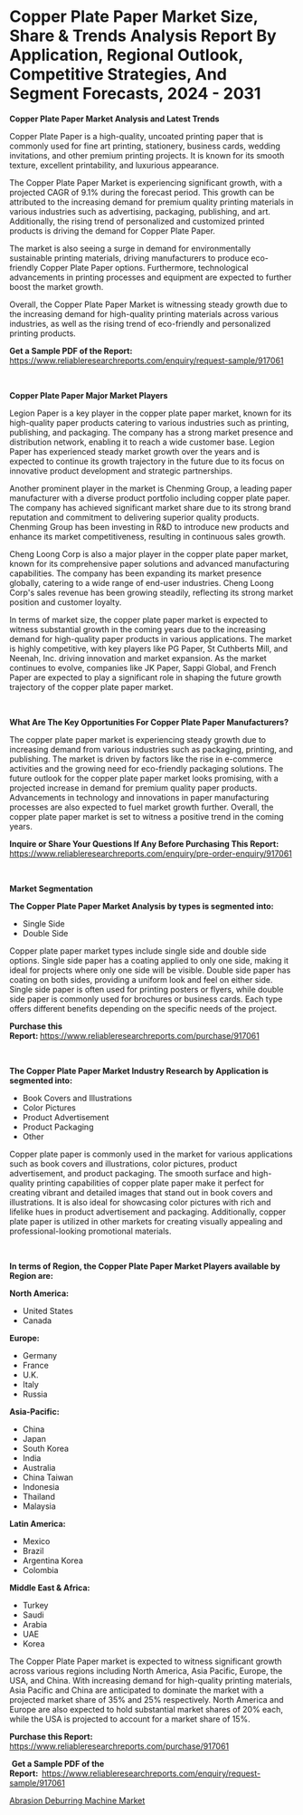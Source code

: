 <p><h1>Copper Plate Paper Market Size, Share & Trends Analysis Report By Application, Regional Outlook, Competitive Strategies, And Segment Forecasts, 2024 - 2031</h1></p><p><strong>Copper Plate Paper Market Analysis and Latest Trends</strong></p>
<p><p>Copper Plate Paper is a high-quality, uncoated printing paper that is commonly used for fine art printing, stationery, business cards, wedding invitations, and other premium printing projects. It is known for its smooth texture, excellent printability, and luxurious appearance.</p><p>The Copper Plate Paper Market is experiencing significant growth, with a projected CAGR of 9.1% during the forecast period. This growth can be attributed to the increasing demand for premium quality printing materials in various industries such as advertising, packaging, publishing, and art. Additionally, the rising trend of personalized and customized printed products is driving the demand for Copper Plate Paper.</p><p>The market is also seeing a surge in demand for environmentally sustainable printing materials, driving manufacturers to produce eco-friendly Copper Plate Paper options. Furthermore, technological advancements in printing processes and equipment are expected to further boost the market growth.</p><p>Overall, the Copper Plate Paper Market is witnessing steady growth due to the increasing demand for high-quality printing materials across various industries, as well as the rising trend of eco-friendly and personalized printing products.</p></p>
<p><strong>Get a Sample PDF of the Report:&nbsp;</strong> <a href="https://www.reliableresearchreports.com/enquiry/request-sample/917061">https://www.reliableresearchreports.com/enquiry/request-sample/917061</a></p>
<p>&nbsp;</p>
<p><strong>Copper Plate Paper Major Market Players</strong></p>
<p><p>Legion Paper is a key player in the copper plate paper market, known for its high-quality paper products catering to various industries such as printing, publishing, and packaging. The company has a strong market presence and distribution network, enabling it to reach a wide customer base. Legion Paper has experienced steady market growth over the years and is expected to continue its growth trajectory in the future due to its focus on innovative product development and strategic partnerships.</p><p>Another prominent player in the market is Chenming Group, a leading paper manufacturer with a diverse product portfolio including copper plate paper. The company has achieved significant market share due to its strong brand reputation and commitment to delivering superior quality products. Chenming Group has been investing in R&D to introduce new products and enhance its market competitiveness, resulting in continuous sales growth.</p><p>Cheng Loong Corp is also a major player in the copper plate paper market, known for its comprehensive paper solutions and advanced manufacturing capabilities. The company has been expanding its market presence globally, catering to a wide range of end-user industries. Cheng Loong Corp's sales revenue has been growing steadily, reflecting its strong market position and customer loyalty.</p><p>In terms of market size, the copper plate paper market is expected to witness substantial growth in the coming years due to the increasing demand for high-quality paper products in various applications. The market is highly competitive, with key players like PG Paper, St Cuthberts Mill, and Neenah, Inc. driving innovation and market expansion. As the market continues to evolve, companies like JK Paper, Sappi Global, and French Paper are expected to play a significant role in shaping the future growth trajectory of the copper plate paper market.</p></p>
<p>&nbsp;</p>
<p><strong>What Are The Key Opportunities For Copper Plate Paper Manufacturers?</strong></p>
<p><p>The copper plate paper market is experiencing steady growth due to increasing demand from various industries such as packaging, printing, and publishing. The market is driven by factors like the rise in e-commerce activities and the growing need for eco-friendly packaging solutions. The future outlook for the copper plate paper market looks promising, with a projected increase in demand for premium quality paper products. Advancements in technology and innovations in paper manufacturing processes are also expected to fuel market growth further. Overall, the copper plate paper market is set to witness a positive trend in the coming years.</p></p>
<p><strong>Inquire or Share Your Questions If Any Before Purchasing This Report:</strong> <a href="https://www.reliableresearchreports.com/enquiry/pre-order-enquiry/917061">https://www.reliableresearchreports.com/enquiry/pre-order-enquiry/917061</a></p>
<p>&nbsp;</p>
<p><strong>Market Segmentation</strong></p>
<p><strong>The Copper Plate Paper Market Analysis by types is segmented into:</strong></p>
<p><ul><li>Single Side</li><li>Double Side</li></ul></p>
<p><p>Copper plate paper market types include single side and double side options. Single side paper has a coating applied to only one side, making it ideal for projects where only one side will be visible. Double side paper has coating on both sides, providing a uniform look and feel on either side. Single side paper is often used for printing posters or flyers, while double side paper is commonly used for brochures or business cards. Each type offers different benefits depending on the specific needs of the project.</p></p>
<p><strong>Purchase this Report:&nbsp;</strong><a href="https://www.reliableresearchreports.com/purchase/917061">https://www.reliableresearchreports.com/purchase/917061</a></p>
<p>&nbsp;</p>
<p><strong>The Copper Plate Paper Market Industry Research by Application is segmented into:</strong></p>
<p><ul><li>Book Covers and Illustrations</li><li>Color Pictures</li><li>Product Advertisement</li><li>Product Packaging</li><li>Other</li></ul></p>
<p><p>Copper plate paper is commonly used in the market for various applications such as book covers and illustrations, color pictures, product advertisement, and product packaging. The smooth surface and high-quality printing capabilities of copper plate paper make it perfect for creating vibrant and detailed images that stand out in book covers and illustrations. It is also ideal for showcasing color pictures with rich and lifelike hues in product advertisement and packaging. Additionally, copper plate paper is utilized in other markets for creating visually appealing and professional-looking promotional materials.</p></p>
<p>&nbsp;</p>
<p><strong>In terms of Region, the Copper Plate Paper Market Players available by Region are:</strong></p>
<p>
    <p> <strong> North America: </strong>
        <ul>
            <li>United States</li>
            <li>Canada</li>
        </ul>
        </p> 
    <p> <strong> Europe: </strong>
        <ul>
            <li>Germany</li>
            <li>France</li>
            <li>U.K.</li>
            <li>Italy</li>
            <li>Russia</li>
        </ul>
        </p> 
    <p> <strong> Asia-Pacific: </strong>
        <ul>
            <li>China</li>
            <li>Japan</li>
            <li>South Korea</li>
            <li>India</li>
            <li>Australia</li>
            <li>China Taiwan</li>
            <li>Indonesia</li>
            <li>Thailand</li>
            <li>Malaysia</li>
        </ul>
        </p> 
    <p> <strong> Latin America: </strong>
        <ul>
            <li>Mexico</li>
            <li>Brazil</li>
            <li>Argentina Korea</li>
            <li>Colombia</li>
        </ul>
        </p> 
    <p> <strong> Middle East & Africa: </strong>
        <ul>
            <li>Turkey</li>
            <li>Saudi</li>
            <li>Arabia</li>
            <li>UAE</li>
            <li>Korea</li>
        </ul>
    </p>
    </p>
<p><p>The Copper Plate Paper market is expected to witness significant growth across various regions including North America, Asia Pacific, Europe, the USA, and China. With increasing demand for high-quality printing materials, Asia Pacific and China are anticipated to dominate the market with a projected market share of 35% and 25% respectively. North America and Europe are also expected to hold substantial market shares of 20% each, while the USA is projected to account for a market share of 15%.</p></p>
<p><strong>Purchase this Report: </strong><a href="https://www.reliableresearchreports.com/purchase/917061">https://www.reliableresearchreports.com/purchase/917061</a></p>
<p>&nbsp;<strong>Get a Sample PDF of the Report:&nbsp;&nbsp;</strong><a href="https://www.reliableresearchreports.com/enquiry/request-sample/917061">https://www.reliableresearchreports.com/enquiry/request-sample/917061</a></p>
<p><strong></strong></p>
<p><p><a href="https://carnation-joke-41f.notion.site/Abrasion-Deburring-Machine-Market-Research-Report-Unlocks-Analysis-on-the-Market-Financial-Status-M-21fc51ced3fe4ff3909ef7ed057fe139">Abrasion Deburring Machine Market</a></p></p>